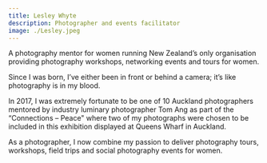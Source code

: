```yaml
---
title: Lesley Whyte
description: Photographer and events facilitator
image: ./Lesley.jpeg
---
```


A photography mentor for women running New Zealand’s only organisation providing photography workshops, networking events and tours for women.

Since I was born, I’ve either been in front or behind a camera; it’s like photography is in my blood.

In 2017, I was extremely fortunate to be one of 10 Auckland photographers mentored by industry luminary photographer Tom Ang as part of the “Connections – Peace" where two of my photographs were chosen to be included in this exhibition displayed at Queens Wharf in Auckland.

As a photographer, I now combine my passion to deliver photography tours, workshops, field trips and social photography events for women.
